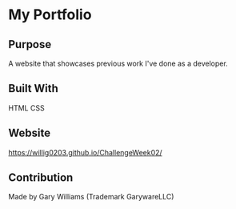 # My Portfolio

## Purpose
A website that showcases previous work I've done as a developer.

## Built With
HTML
CSS

## Website
https://willig0203.github.io/ChallengeWeek02/

## Contribution
Made by Gary Williams (Trademark GarywareLLC)